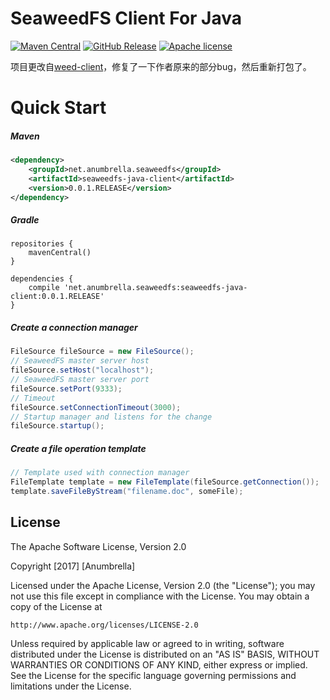 # SeaweedFS Client For Java

[![Maven Central](http://img.shields.io/badge/maven_central-0.0.1.RELEASE-brightgreen.svg)](https://search.maven.org/#artifactdetails%7Corg.lokra.seaweedfs%7Cseaweedfs-client%7C0.7.3.RELEASE%7Cjar)
[![GitHub Release](http://img.shields.io/badge/Release-0.0.1.RELEASE-brightgreen.svg)](https://github.com/lokra-platform/seaweedfs-client/releases/tag/0.7.3.RELEASE)
[![Apache license](https://img.shields.io/badge/license-Apache-blue.svg)](http://opensource.org/licenses/Apache)


项目更改自[weed-client](https://github.com/lokra/weed-client)，修复了一下作者原来的部分bug，然后重新打包了。


# Quick Start


##### Maven

```xml
<dependency>
    <groupId>net.anumbrella.seaweedfs</groupId>
    <artifactId>seaweedfs-java-client</artifactId>
    <version>0.0.1.RELEASE</version>
</dependency>
```

##### Gradle
```
repositories {
    mavenCentral()
}

dependencies {
    compile 'net.anumbrella.seaweedfs:seaweedfs-java-client:0.0.1.RELEASE'
}
```

##### Create a connection manager
```java
FileSource fileSource = new FileSource();
// SeaweedFS master server host
fileSource.setHost("localhost");
// SeaweedFS master server port
fileSource.setPort(9333);
// Timeout
fileSource.setConnectionTimeout(3000);
// Startup manager and listens for the change
fileSource.startup();
```

##### Create a file operation template
```java
// Template used with connection manager
FileTemplate template = new FileTemplate(fileSource.getConnection());
template.saveFileByStream("filename.doc", someFile);
```

## License

The Apache Software License, Version 2.0

Copyright  [2017]  [Anumbrella]

Licensed under the Apache License, Version 2.0 (the "License");
you may not use this file except in compliance with the License.
You may obtain a copy of the License at

    http://www.apache.org/licenses/LICENSE-2.0

Unless required by applicable law or agreed to in writing, software
distributed under the License is distributed on an "AS IS" BASIS,
WITHOUT WARRANTIES OR CONDITIONS OF ANY KIND, either express or implied.
See the License for the specific language governing permissions and
limitations under the License.
